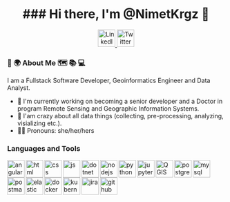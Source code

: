 <div id="header" align= "center">
  <h1>
      ### Hi there, I'm @NimetKrgz 👋
  </h1>
  <div id="badges">
    <a href="https://www.linkedin.com/in/nimet-karagöz-34238390/">
      <img src="https://edent.github.io/SuperTinyIcons/images/svg/linkedin.svg" alt="LinkedIn" width="40px" />
    </a>
    <a href="https://twitter.com/nimetkaragoz">
      <img src="https://edent.github.io/SuperTinyIcons/images/svg/twitter.svg" alt="Twitter" width="40px"/>
    </a>
  </div>
</div>

### 🥳 🌍 About Me 🗺 📚 💻
I am a Fullstack Software Developer, Geoinformatics Engineer and Data Analyst.
- 🌱 I'm currently working on becoming a senior developer and a Doctor in program Remote Sensing and Geographic Information Systems.
- 🧠 I'am crazy about all data things (collecting, pre-processing, analyzing, visializing etc.).
- 👩‍💻 Pronouns: she/her/hers

### Languages and Tools
<img align="left" alt="angular" width="40px" height="40" src="https://www.vectorlogo.zone/logos/angular/angular-icon.svg" />
<img align="left" alt="html" width="40px" height="40" src="https://www.vectorlogo.zone/logos/w3_html5/w3_html5-icon.svg" />
<img align="left" alt="css" width="40px" height="40" src="https://www.vectorlogo.zone/logos/w3_css/w3_css-official.svg" />
<img align="left" alt="js" width="40px" height="40" src="https://www.vectorlogo.zone/logos/javascript/javascript-vertical.svg" />
<img align="left" alt="dotnet" width="40px" height="40" src="https://www.vectorlogo.zone/logos/dotnet/dotnet-vertical.svg" />
<img align="left" alt="nodejs" width="40px" height="40" src="https://www.vectorlogo.zone/logos/nodejs/nodejs-icon.svg" />
<img align="left" alt="python" width="40px" height="40" src="https://raw.githubusercontent.com/jmnote/z-icons/master/svg/python.svg" />
<img align="left" alt="jupyter" width="40px" height="40" src="https://www.vectorlogo.zone/logos/jupyter/jupyter-icon.svg" />
<img align="left" alt="QGIS" height="40" src="https://www.vectorlogo.zone/logos/qgis/qgis-icon.svg"/>
<img align="left" alt="postgresql" height="40" src="https://img.icons8.com/color/40/000000/postgreesql.png"/>
<img align="left" alt="mysql" height="40" src="https://www.vectorlogo.zone/logos/mysql/mysql-icon.svg"/>
<img align="left" alt="postman" width="40px" height="40" src="https://www.vectorlogo.zone/logos/getpostman/getpostman-icon.svg" />
<img align="left" alt="elastic" width="40px" height="40" src="https://www.vectorlogo.zone/logos/elastic/elastic-icon.svg" />
<img align="left" alt="docker" width="40px" height="40" src="https://www.vectorlogo.zone/logos/docker/docker-tile.svg" />
<img align="left" alt="kubernetes" width="40px" height="40" src="https://www.vectorlogo.zone/logos/kubernetes/kubernetes-icon.svg" />
<img align="left" alt="jira" width="40px" height="40" src="https://www.vectorlogo.zone/logos/atlassian_jira/atlassian_jira-icon.svg" />
<img align="left" alt="github" width="40px" height="40" src="https://www.vectorlogo.zone/logos/github/github-icon.svg" />


<!--
**NimetKrgz/NimetKrgz** is a ✨ _special_ ✨ repository because its `README.md` (this file) appears on your GitHub profile.

Here are some ideas to get you started:

- 🔭 I’m currently working on ....
- 🌱 I’m currently learning ...
- 👯 I’m looking to collaborate on ...
- 🤔 I’m looking for help with ...
- 💬 Ask me about ...
- 📫 How to reach me: ...
- 😄 Pronouns: ...
- ⚡ Fun fact: ...
- 🤩
-->
